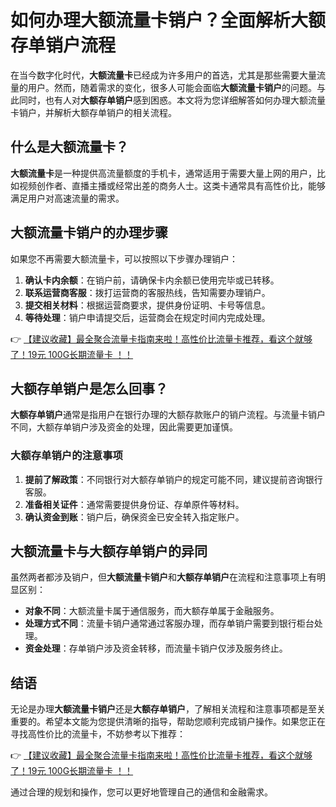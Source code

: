 # 如何办理大额流量卡销户？全面解析大额存单销户流程

在当今数字化时代，**大额流量卡**已经成为许多用户的首选，尤其是那些需要大量流量的用户。然而，随着需求的变化，很多人可能会面临**大额流量卡销户**的问题。与此同时，也有人对**大额存单销户**感到困惑。本文将为您详细解答如何办理大额流量卡销户，并解析大额存单销户的相关流程。

## 什么是大额流量卡？

**大额流量卡**是一种提供高流量额度的手机卡，通常适用于需要大量上网的用户，比如视频创作者、直播主播或经常出差的商务人士。这类卡通常具有高性价比，能够满足用户对高速流量的需求。

## 大额流量卡销户的办理步骤

如果您不再需要大额流量卡，可以按照以下步骤办理销户：

1. **确认卡内余额**：在销户前，请确保卡内余额已使用完毕或已转移。
2. **联系运营商客服**：拨打运营商的客服热线，告知需要办理销户。
3. **提交相关材料**：根据运营商要求，提供身份证明、卡号等信息。
4. **等待处理**：销户申请提交后，运营商会在规定时间内完成处理。

👉 [【建议收藏】最全聚合流量卡指南来啦！高性价比流量卡推荐，看这个就够了！19元 100G长期流量卡 ！！](https://bit.ly/Liuliangka)

## 大额存单销户是怎么回事？

**大额存单销户**通常是指用户在银行办理的大额存款账户的销户流程。与流量卡销户不同，大额存单销户涉及资金的处理，因此需要更加谨慎。

### 大额存单销户的注意事项

1. **提前了解政策**：不同银行对大额存单销户的规定可能不同，建议提前咨询银行客服。
2. **准备相关证件**：通常需要提供身份证、存单原件等材料。
3. **确认资金到账**：销户后，确保资金已安全转入指定账户。

## 大额流量卡与大额存单销户的异同

虽然两者都涉及销户，但**大额流量卡销户**和**大额存单销户**在流程和注意事项上有明显区别：

- **对象不同**：大额流量卡属于通信服务，而大额存单属于金融服务。
- **处理方式不同**：流量卡销户通常通过客服办理，而存单销户需要到银行柜台处理。
- **资金处理**：存单销户涉及资金转移，而流量卡销户仅涉及服务终止。

## 结语

无论是办理**大额流量卡销户**还是**大额存单销户**，了解相关流程和注意事项都是至关重要的。希望本文能为您提供清晰的指导，帮助您顺利完成销户操作。如果您正在寻找高性价比的流量卡，不妨参考以下推荐：

👉 [【建议收藏】最全聚合流量卡指南来啦！高性价比流量卡推荐，看这个就够了！19元 100G长期流量卡 ！！](https://bit.ly/Liuliangka)

通过合理的规划和操作，您可以更好地管理自己的通信和金融需求。